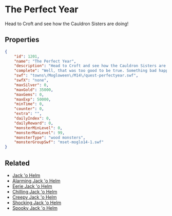 # The Perfect Year

Head to Croft and see how the Cauldron Sisters are doing!

## Properties

```json
{
    "id": 1201,
    "name": "The Perfect Year",
    "description": "Head to Croft and see how the Cauldron Sisters are doing!",
    "complete": "Well, that was too good to be true. Something bad happened to the candy this year after all!",
    "swf": "towns\/Mogloween\/M14\/quest-perfectyear.swf",
    "swfX": "none",
    "maxSilver": 0,
    "maxGold": 35000,
    "maxGems": 0,
    "maxExp": 50000,
    "minTime": 0,
    "counter": 0,
    "extra": "",
    "dailyIndex": 0,
    "dailyReward": 0,
    "monsterMinLevel": 0,
    "monsterMaxLevel": 99,
    "monsterType": "wood monsters",
    "monsterGroupSwf": "mset-moglo14-1.swf"
}
```

## Related

- [Jack 'o Helm](../items/12861-jack-o-helm.md)
- [Alarming Jack 'o Helm ](../items/12862-alarming-jack-o-helm.md)
- [Eerie Jack 'o Helm ](../items/12863-eerie-jack-o-helm.md)
- [Chilling Jack 'o Helm](../items/12864-chilling-jack-o-helm.md)
- [Creepy Jack 'o Helm ](../items/12865-creepy-jack-o-helm.md)
- [Shocking Jack 'o Helm ](../items/12866-shocking-jack-o-helm.md)
- [Spooky Jack 'o Helm ](../items/12867-spooky-jack-o-helm.md)

